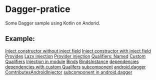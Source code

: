 Dagger-pratice
======

Some Dagger sample using Kotlin on Andorid.

## Example:
[Inject constructor without inject field](https://github.com/murmurmuk/Dagger-pratice/tree/c826dcf136c2c0fec22a7765e51391e67ffb21bd)
[Inject constructor with inject field](https://github.com/murmurmuk/Dagger-pratice/tree/732516e3c6d6e5a7b4ee87fda7efdbd77b26e9e7)
[Provides](https://github.com/murmurmuk/Dagger-pratice/tree/d464bc27bdae75fb80ab5fafe74be83fd4b22a59)
[Lazy injection](https://github.com/murmurmuk/Dagger-pratice/tree/Lazy_injections)
[Provider injection](https://github.com/murmurmuk/Dagger-pratice/tree/Provider_injections)
[Qualifiers: Named](https://github.com/murmurmuk/Dagger-pratice/tree/fe86c9cd95d102c8ed1c017b08084ed3a13a2f8d)
[Custom Qualifiers](https://github.com/murmurmuk/Dagger-pratice/tree/a32e2ef223a3433205ac8faec4d0061ff3d8a3e0)
[Injection in module](https://github.com/murmurmuk/Dagger-pratice/tree/Module_injections)
[Binds](https://github.com/murmurmuk/Dagger-pratice/tree/7b542b3ce51397f977a0df5b677f5a2f88ec4727)
[BindsInstance](https://github.com/murmurmuk/Dagger-pratice/tree/37e701c00a8f0457a2ba69ae5261fbf54fd0a161)
[dependencies](https://github.com/murmurmuk/Dagger-pratice/tree/95ee3785d23e6c39cf55749295623495019b7139)
[dependencies with custom Qualifers](https://github.com/murmurmuk/Dagger-pratice/tree/dependencies)
[subcomponent](https://github.com/murmurmuk/Dagger-pratice/tree/882141ffc3a4fe7df8f55131cce2cda2abc6136d)
[android.dagger](https://github.com/murmurmuk/Dagger-pratice/tree/37e360f2d01eab981338b6dd6bb613219ce34414)
[ComtributesAndroidInjector](https://github.com/murmurmuk/Dagger-pratice/tree/13bed3a668fa680965d6b9d2e72897dbc693b286)
[subcomponent in android.dagger](https://github.com/murmurmuk/Dagger-pratice/tree/ca9dcc6d1e1f7b04c0c9fb5c1de002893b2978bf)

